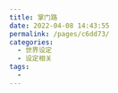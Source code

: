 ```yaml
---
title: 掌门路
date: 2022-04-08 14:43:55
permalink: /pages/c6dd73/
categories:
  - 世界设定
  - 设定相关
tags:
  - 
---
```

